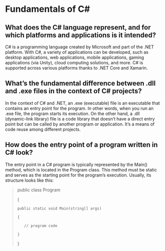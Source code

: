 # Fundamentals of C#

## What does the C# language represent, and for which platforms and applications is it intended?

C# is a programming language created by Microsoft and part of the .NET platform. With C#, a variety of applications can be developed, such as desktop applications, web applications, mobile applications, gaming applications (via Unity), cloud computing solutions, and more. C# is supported across various platforms thanks to .NET Core and Xamarin.

## What’s the fundamental difference between .dll and .exe files in the context of C# projects?

In the context of C# and .NET, an .exe (executable) file is an executable that contains an entry point for the program. In other words, when you run an .exe file, the program starts its execution. On the other hand, a .dll (dynamic-link library) file is a code library that doesn’t have a direct entry point but can be called by another program or application. It’s a means of code reuse among different projects.

## How does the entry point of a program written in C# look?

The entry point in a C# program is typically represented by the Main() method, which is located in the Program class. This method must be static and serves as the starting point for the program’s execution. Usually, its structure looks like this:

>
> public class Program
>
> {
>
>     public static void Main(string[] args)
>
>     {
>
>        // program code
>
>     }
>
>}
>
